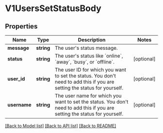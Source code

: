 # V1UsersSetStatusBody

## Properties
Name | Type | Description | Notes
------------ | ------------- | ------------- | -------------
**message** | **string** | The user&#x27;s status message. | 
**status** | **string** | The user&#x27;s status like &#x60;online&#x60;, &#x60;away&#x60;, &#x60;busy&#x60;, or &#x60;offline&#x60;. | [optional] 
**user_id** | **string** | The user ID for which you want to set the status. You don&#x27;t need to add this if you are setting the status for yourself. | [optional] 
**username** | **string** | The user name for which you want to set the status. You don&#x27;t need to add this if you are setting the status for yourself. | [optional] 

[[Back to Model list]](../../README.md#documentation-for-models) [[Back to API list]](../../README.md#documentation-for-api-endpoints) [[Back to README]](../../README.md)

